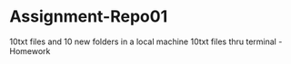 # Assignment-Repo01
10txt files and 10 new folders in a local machine 10txt files thru terminal - Homework
